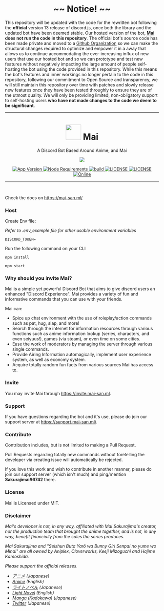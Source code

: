 <h1 align="center">~~ Notice! ~~</h1>

This repository will be updated with the code for the rewritten bot following the __official__ version 13 release of discord.js, once both the library and the updated bot have been deemed stable. Our hosted version of the bot, [__Mai__](https://mai.gg/) **does not run the code in this repository**. The official bot's source code has been made private and moved to a [Github Organization](https://github.com/mai-bot/) so we can make the structural changes required to optimize and empower it in a away that allows us to continue accommodating the ever-increasing influx of new users that use our hosted bot and so we can prototype and test new features without negatively impacting the large amount of people self-hosting the bot using the code provided in this repository. While this means the bot's features and inner workings no longer pertain to the code in this repository, following our commitment to Open Source and transparency, we will still maintain this repository over time with patches and slowly release new features once they have been tested throughly to ensure they are of the utmost quality. We will only be providing limited, non-obligatory support to self-hosting users **who have not made changes to the code we deem to be significant**.

---


<h1 align="center"> <img src='https://cdn.discordapp.com/emojis/757869043117064223.png?v=1' height='50'> Mai</h1>

<p align="center"> A Discord Bot Based Around Anime, and Mai </p>

<p align="center">
  <a href="http://forthebadge.com/">
    <img src="http://forthebadge.com/images/badges/built-with-love.svg"/>
  </a>
</p>

<p align="center">
  <a href="https://github.com/maisans-maid/Mai">
    <img src="https://img.shields.io/github/package-json/v/maisans-maid/mai/master?color=pink&label=Current%20Version" alt="App Version" />
  </a>
  <a href="https://nodejs.org/dist/latest-v14.x/">
    <img src="https://img.shields.io/static/v1?label=node&message=>=14.0.0&color=success&logo=Node.js&logoColor=white" alt="Node Requirements">
  </a>
  <a href="https://github.com/maisans-maid/Mai">
    <img src="https://img.shields.io/github/workflow/status/maisans-maid/mai/Node.js%20CI" alt="build">
  </a>
  <a href="https://github.com/maisans-maid/Mai/blob/master/LICENSE">
    <img src="https://img.shields.io/github/license/maisans-maid/Mai?color=pink&label=License" alt="LICENSE">
  </a>
  <a href="https://david-dm.org/maisans-maid/Mai">
    <img src="https://david-dm.org/maisans-maid/Mai/status.svg" alt="LICENSE">
  </a>
  <a href="https://support.mai-san.ml/">
    <img src="https://img.shields.io/discord/703922441768009731?color=%237289DA&label=Support&logo=discord&logoColor=white" alt="Online">
  </a>
</p>
<p align="center">
  
</p>

---

<br />

Check the docs on https://mai-san.ml/

### Host
Create Env file:

*Refer to .env_example file for other usable environment variables*
```
DISCORD_TOKEN=
```

Run the following command on your CLI
```
npm install

npm start
```

### Why should you invite Mai?
Mai is a simple yet powerful Discord Bot that aims to give discord users an enhanced "Discord Experience". Mai provides a variety of fun and informative commands that you can use with your friends.

Mai can:
- Spice up chat environment with the use of roleplay/action commands such as pat, hug, slap, and more! </font> <br />
-  Search through the internet for information resources through various functions such as anime information lookup (series, characters, and even seiyuus!), games (via steam), or even time on some cities. </font> <br />
-  Ease the work of moderators by managing the server through various single commands. </font> <br />
-  Provide Airing Information automagically, implement user experience system, as well as economy system. </font> <br />
-  Acquire totally random fun facts from various sources Mai has access to. </font> <br />


### Invite
You may invite Mai through https://invite.mai-san.ml.

### Support
If you have questions regarding the bot and it's use, please do join our support server at https://support.mai-san.ml/.

### Contribute
Contribution includes, but is not limited to making a Pull Request.

Pull Requests regarding totally new commands without foretelling the developer via creating issue will automatically be rejected.

If you love this work and wish to contribute in another manner, please do join our support server (which isn't much) and ping/mention **Sakurajimai#6742** there.


### License
Mai is Licensed under MIT.


### Disclaimer
*Mai's developer is not, in any way, affiliated with Mai Sakurajima's creator, nor the production team that brought the anime together, and is not, in any way, benefit financially from the sales the series produces.*

*Mai Sakurajima and "Seishun Buta Yarō wa Bunny Girl Senpai no yume wo Minai" are all owned by Aniplex, Cloverworks, Keeji Mizoguchi and Hajime Kamoshida.*

*Please support the official releases.*

 - *[アニメ](https://ao-buta.com/) (Japanese)*
 - *[Anime](http://rascaldoesnotdream.com/) (English)*
 - *[ライトノベル](https://dengekibunko.jp/product/aobuta/312044500000.html) (Japanese)*
 - *[Light Novel](https://yenpress.com/9781975399351/rascal-does-not-dream-of-bunny-girl-senpai-light-novel/) (English)*
 - *[Manga (Kadokawa)](https://www.kadokawa.co.jp/product/321607000727/) (Japanese)*
 - *[Twitter](https://twitter.com/aobuta_anime) (Japanese)*

